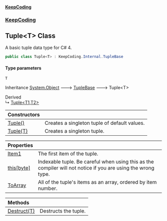 #### [KeepCoding](index.md 'index')
### [KeepCoding](KeepCoding.md 'KeepCoding')
## Tuple&lt;T&gt; Class
A basic tuple data type for C# 4.  
```csharp
public class Tuple<T> : KeepCoding.Internal.TupleBase
```
#### Type parameters
<a name='KeepCoding.Tuple.T..T'></a>
`T`  
  

Inheritance [System.Object](https://docs.microsoft.com/en-us/dotnet/api/System.Object 'System.Object') &#129106; [TupleBase](TupleBase.md 'KeepCoding.Internal.TupleBase') &#129106; Tuple&lt;T&gt;  

Derived  
&#8627; [Tuple&lt;T1,T2&gt;](Tuple.T1.T2..md 'KeepCoding.Tuple&lt;T1,T2&gt;')  

| Constructors | |
| :--- | :--- |
| [Tuple()](Tuple.T..Tuple().md 'KeepCoding.Tuple&lt;T&gt;.Tuple()') | Creates a singleton tuple of default values.<br/> |
| [Tuple(T)](Tuple.T...ctor.rlxvpsaXElmrmlnoMpEd4g.md 'KeepCoding.Tuple&lt;T&gt;.Tuple(T)') | Creates a singleton tuple.<br/> |

| Properties | |
| :--- | :--- |
| [Item1](Tuple.T..Item1.md 'KeepCoding.Tuple&lt;T&gt;.Item1') | The first item of the tuple.<br/> |
| [this[byte]](Tuple.T..Item.oi5GOCxZadHbjK3qPaMAWQ.md 'KeepCoding.Tuple&lt;T&gt;.this[byte]') | Indexable tuple. Be careful when using this as the compiler will not notice if you are using the wrong type.<br/> |
| [ToArray](Tuple.T..ToArray.md 'KeepCoding.Tuple&lt;T&gt;.ToArray') | All of the tuple's items as an array, ordered by item number.<br/> |

| Methods | |
| :--- | :--- |
| [Destruct(T)](Tuple.T..Destruct.uFurjOgCcolGJlh+ZMhtCw.md 'KeepCoding.Tuple&lt;T&gt;.Destruct(T)') | Destructs the tuple.<br/> |
